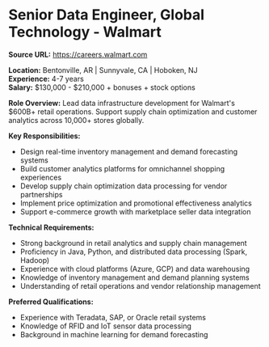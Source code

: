 # Senior Data Engineer, Global Technology - Walmart

**Source URL:** https://careers.walmart.com

**Location:** Bentonville, AR | Sunnyvale, CA | Hoboken, NJ  
**Experience:** 4-7 years  
**Salary:** $130,000 - $210,000 + bonuses + stock options

**Role Overview:**
Lead data infrastructure development for Walmart's $600B+ retail operations. Support supply chain optimization and customer analytics across 10,000+ stores globally.

**Key Responsibilities:**
- Design real-time inventory management and demand forecasting systems
- Build customer analytics platforms for omnichannel shopping experiences
- Develop supply chain optimization data processing for vendor partnerships
- Implement price optimization and promotional effectiveness analytics
- Support e-commerce growth with marketplace seller data integration

**Technical Requirements:**
- Strong background in retail analytics and supply chain management
- Proficiency in Java, Python, and distributed data processing (Spark, Hadoop)
- Experience with cloud platforms (Azure, GCP) and data warehousing
- Knowledge of inventory management and demand planning systems
- Understanding of retail operations and vendor relationship management

**Preferred Qualifications:**
- Experience with Teradata, SAP, or Oracle retail systems
- Knowledge of RFID and IoT sensor data processing
- Background in machine learning for demand forecasting